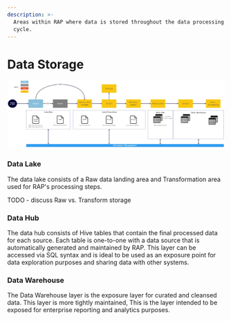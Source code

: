 ```yaml
---
description: >-
  Areas within RAP where data is stored throughout the data processing life
  cycle.
---
```


# Data Storage

![](../.gitbook/assets/2.0-process-steps.jpg)

### Data Lake

The data lake consists of a Raw data landing area and Transformation area used for RAP's processing steps.

TODO - discuss Raw vs. Transform storage

### Data Hub

The data hub consists of Hive tables that contain the final processed data for each source.  Each table is one-to-one with a data source that is automatically generated and maintained by RAP.  This layer can be accessed via SQL syntax and is ideal to be used as an exposure point for data exploration purposes and sharing data with other systems.

### Data Warehouse

The Data Warehouse layer is the exposure layer for curated and cleansed data.  This layer is more tightly maintained, This is the layer intended to be exposed for enterprise reporting and analytics purposes.

